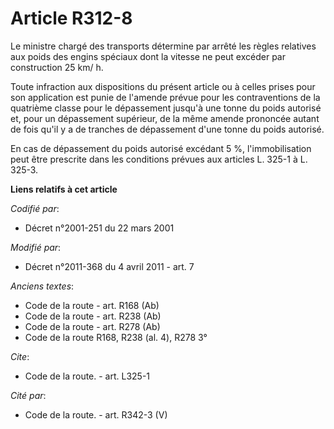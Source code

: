 # Article R312-8

Le ministre chargé des transports détermine par arrêté les règles relatives aux poids des engins spéciaux dont la vitesse ne
peut excéder par construction 25 km/ h. 

Toute infraction aux dispositions du présent article ou à celles prises pour son application est punie de l'amende prévue
pour les contraventions de la quatrième classe pour le dépassement jusqu'à une tonne du poids autorisé et, pour un
dépassement supérieur, de la même amende prononcée autant de fois qu'il y a de tranches de dépassement d'une tonne du poids
autorisé. 

En cas de dépassement du poids autorisé excédant 5 %, l'immobilisation peut être prescrite dans les conditions prévues aux
articles L. 325-1 à L. 325-3.

**Liens relatifs à cet article**

_Codifié par_:

  - Décret n°2001-251 du 22 mars 2001

_Modifié par_:

  - Décret n°2011-368 du 4 avril 2011 - art. 7

_Anciens textes_:

  - Code de la route - art. R168 (Ab)
  - Code de la route - art. R238 (Ab)
  - Code de la route - art. R278 (Ab)
  - Code de la route R168, R238 (al. 4), R278 3°

_Cite_:

  - Code de la route. - art. L325-1

_Cité par_:

  - Code de la route. - art. R342-3 (V)
